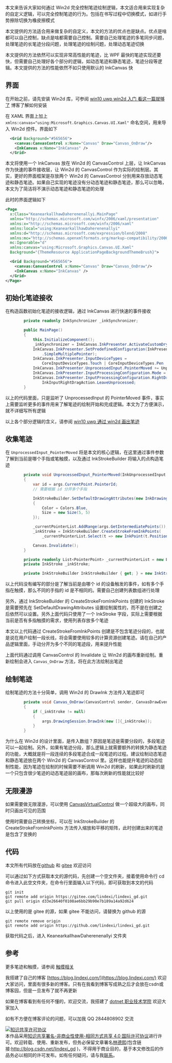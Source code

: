 
本文来告诉大家如何通过 Win2d 完全控制笔迹绘制逻辑，本文适合用来实现复杂的自定义逻辑，可以完全控制笔迹的行为。包括在书写过程中切换模式，如进行手势擦除切换为橡皮擦模式

<!--more-->


<!-- 博客 -->
<!-- 发布 -->
<!-- 标签：uwp,win2d,笔迹 -->

本文提供的方法适合用来做复杂的自定义，本文的方法的优点也是缺点。优点是啥都可以自己控制，缺点是啥都需要自己控制。需要自己处理笔迹的多笔同步问题，处理笔迹的长笔迹分段问题，处理笔迹的绘制问题，处理动态笔迹切换

本文提供的方法依然可以实现非常高性能的笔迹，比 WPF 最快的笔迹实现还要快，但需要自己处理好各个部分的逻辑，如动态笔迹和静态笔迹，笔迹分段等逻辑。本文提供的方法的性能依然不如只使用默认的 InkCanvas 快

## 界面

在开始之前，请先安装 Win2d 库，可参阅 [win10 uwp win2d 入门 看这一篇就够了](https://blog.lindexi.com/post/win10-uwp-win2d-%E5%85%A5%E9%97%A8-%E7%9C%8B%E8%BF%99%E4%B8%80%E7%AF%87%E5%B0%B1%E5%A4%9F%E4%BA%86.html ) 博客了解如何安装

在 XAML 界面上加上 `xmlns:canvas="using:Microsoft.Graphics.Canvas.UI.Xaml"` 命名空间，用来导入 Win2d 控件。界面如下

```xml
  <Grid Background="#565656">
    <canvas:CanvasControl x:Name="Canvas" Draw="Canvas_OnDraw"/>
    <InkCanvas x:Name="InkCanvas" />
  </Grid>
```

本文将使用一个 InkCanvas 放在 Win2d 的 CanvasControl 上层，让 InkCanvas 作为快速的事件接收层，让 Win2d 的 CanvasControl 作为实际的绘制层。其实，更好的界面框架是存放两个 Win2d 的 CanvasControl 分别用来存放动态笔迹和静态笔迹。如果自己实现的笔迹没有分动态笔迹和静态笔迹，那么可以忽略，本文为了简洁将不演示动态笔迹和静态笔迹的处理

此时的界面逻辑如下

```xml
<Page
  x:Class="KeanearkallhawDaherenenallyi.MainPage"
  xmlns="http://schemas.microsoft.com/winfx/2006/xaml/presentation"
  xmlns:x="http://schemas.microsoft.com/winfx/2006/xaml"
  xmlns:local="using:KeanearkallhawDaherenenallyi"
  xmlns:d="http://schemas.microsoft.com/expression/blend/2008"
  xmlns:mc="http://schemas.openxmlformats.org/markup-compatibility/2006"
  mc:Ignorable="d"
  xmlns:canvas="using:Microsoft.Graphics.Canvas.UI.Xaml"
  Background="{ThemeResource ApplicationPageBackgroundThemeBrush}">

  <Grid Background="#565656">
    <canvas:CanvasControl x:Name="Canvas" Draw="Canvas_OnDraw"/>
    <InkCanvas x:Name="InkCanvas" />
  </Grid>
</Page>
```

## 初始化笔迹接收

在构造函数初始化笔迹的接收逻辑，通过 InkCanvas 进行快速的事件接收

```csharp
        private readonly InkSynchronizer _inkSynchronizer;

        public MainPage()
        {
            this.InitializeComponent();
            _inkSynchronizer = InkCanvas.InkPresenter.ActivateCustomDrying();
            InkCanvas.InkPresenter.SetPredefinedConfiguration(InkPresenterPredefinedConfiguration
                .SimpleMultiplePointer);
            InkCanvas.InkPresenter.InputDeviceTypes =
                CoreInputDeviceTypes.Touch | CoreInputDeviceTypes.Pen | CoreInputDeviceTypes.Mouse;
            InkCanvas.InkPresenter.UnprocessedInput.PointerMoved += UnprocessedInput_PointerMoved;
            InkCanvas.InkPresenter.InputProcessingConfiguration.Mode = InkInputProcessingMode.None;
            InkCanvas.InkPresenter.InputProcessingConfiguration.RightDragAction =
                InkInputRightDragAction.LeaveUnprocessed;
        }
```

以上的代码里面，只是监听了 UnprocessedInput 的 PointerMoved 事件，事实上需要监听更多的事件用来了解笔迹的绘制开始和完成逻辑。本文为了方便演示，就不详细写所有逻辑

以上各个部分逻辑的含义，请参阅 [win10 uwp 通过 win2d 画出笔迹](https://blog.lindexi.com/post/win10-uwp-%E9%80%9A%E8%BF%87-win2d-%E7%94%BB%E5%87%BA%E7%AC%94%E8%BF%B9.html )

## 收集笔迹

在 `UnprocessedInput_PointerMoved` 将是本文的核心逻辑，在这里通过事件参数了解到当前是哪个手指或笔触摸，以及通过 InkStrokeBuilder 将输入的点构造笔迹

```csharp
        private void UnprocessedInput_PointerMoved(InkUnprocessedInput sender, Windows.UI.Core.PointerEventArgs args)
        {
            var id = args.CurrentPoint.PointerId;
            // 需要根据 id 分开多个手指

            InkStrokeBuilder.SetDefaultDrawingAttributes(new InkDrawingAttributes()
            {
                Color = Colors.Blue,
                Size = new Size(5, 5)
            });

            _currentPointerList.AddRange(args.GetIntermediatePoints());
            _inkStroke = InkStrokeBuilder.CreateStrokeFromInkPoints(
                _currentPointerList.Select(t => new InkPoint(t.Position, t.Properties.Pressure)), Matrix3x2.Identity);

            Canvas.Invalidate();
        }

        private readonly List<PointerPoint> _currentPointerList = new List<PointerPoint>();
        private InkStroke _inkStroke;

        private InkStrokeBuilder InkStrokeBuilder { get; } = new InkStrokeBuilder();
```

以上代码没有编写的部分是了解当前是由哪个 id 的设备触发的事件，如有多个手指在触摸，那么不同的手指的 id 是不相同的。需要自己创建列表数组进行处理

另外，通过 InkStrokeBuilder 的 CreateStrokeFromInkPoints 创建的 InkStroke 是需要预先在 SetDefaultDrawingAttributes 设置绘制属性的，而不是在创建之后依然可以设置。另外上面代码只使用了一个 InkStroke 字段，实际上需要根据当前是否有多指触摸的需求，使用列表存放多个笔迹

本文以上代码通过 CreateStrokeFromInkPoints 创建是不包含笔迹分段的，也就是说在用户绘制一段长线，将会需要使用较多的计算资源创建笔迹。请在自己的产品逻辑里面，手动分开为多个不同的笔迹段，用来提升性能

上面代码通过调用 CanvasControl 的 Invalidate 让 Win2d 的画布重新绘制。重新绘制会进入 `Canvas_OnDraw` 方法，将在此方法绘制出笔迹

## 绘制笔迹

绘制笔迹的方法十分简单，调用 Win2d 的 DrawInk 方法传入笔迹即可

```csharp
        private void Canvas_OnDraw(CanvasControl sender, CanvasDrawEventArgs args)
        {
            if (_inkStroke != null)
            {
                args.DrawingSession.DrawInk(new []{_inkStroke});
            }
        }
```

为什么在 Win2d 的设计里面，是传入数组？原因是笔迹是需要分段的，多段笔迹可以一起绘制。另外，如果有笔迹分段，那么逻辑上就需要额外的转换为静态笔迹的功能，大概就是将一段连续的多段笔迹合成一段笔迹的过程。建议绘制动态笔迹和静态笔迹放在两个 Win2d 的 CanvasControl 里。这样也能提升笔迹的动态绘制性能，因为笔迹在绘制的时候需要不断调用 Win2d 的刷新，如果此时刷新的是一个只包含很少笔迹的动态笔迹层的画布，那每次刷新的性能就比较好

## 无限漫游

如果需要做无限漫游，可以使用 [CanvasVirtualControl](https://blog.lindexi.com/post/win10-uwp-win2d-CanvasVirtualControl-%E4%B8%8E-CanvasAnimatedControl.html ) 做一个超级大的画布，同时只画出可见的范围

使用时需要自己转换坐标，可以在 InkStrokeBuilder 的 CreateStrokeFromInkPoints 方法传入缩放和平移的矩阵，此时创建出来的笔迹是包含了变换的

## 代码

本文所有代码放在[github](https://github.com/lindexi/lindexi_gd/tree/d33e26640f0108ae6bb29b90e7b189a14a92d624/KeanearkallhawDaherenenallyi) 和 [gitee](https://gitee.com/lindexi/lindexi_gd/tree/d33e26640f0108ae6bb29b90e7b189a14a92d624/KeanearkallhawDaherenenallyi) 欢迎访问

可以通过如下方式获取本文的源代码，先创建一个空文件夹，接着使用命令行 cd 命令进入此空文件夹，在命令行里面输入以下代码，即可获取到本文的代码

```
git init
git remote add origin https://gitee.com/lindexi/lindexi_gd.git
git pull origin d33e26640f0108ae6bb29b90e7b189a14a92d624
```

以上使用的是 gitee 的源，如果 gitee 不能访问，请替换为 github 的源

```
git remote remove origin
git remote add origin https://github.com/lindexi/lindexi_gd.git
```

获取代码之后，进入 KeanearkallhawDaherenenallyi 文件夹

## 参考

更多笔迹和触摸，请参阅 [触摸相关](https://blog.lindexi.com/post/WPF-%E8%A7%A6%E6%91%B8%E7%9B%B8%E5%85%B3.html )



我搭建了自己的博客 [https://blog.lindexi.com/](https://blog.lindexi.com/) 欢迎大家访问，里面有很多新的博客。只有在我看到博客写成熟之后才会放在csdn或博客园，但是一旦发布了就不再更新

如果在博客看到有任何不懂的，欢迎交流，我搭建了 [dotnet 职业技术学院](https://t.me/dotnet_campus) 欢迎大家加入

如有不方便在博客评论的问题，可以加我 QQ 2844808902 交流

<a rel="license" href="http://creativecommons.org/licenses/by-nc-sa/4.0/"><img alt="知识共享许可协议" style="border-width:0" src="https://licensebuttons.net/l/by-nc-sa/4.0/88x31.png" /></a><br />本作品采用<a rel="license" href="http://creativecommons.org/licenses/by-nc-sa/4.0/">知识共享署名-非商业性使用-相同方式共享 4.0 国际许可协议</a>进行许可。欢迎转载、使用、重新发布，但务必保留文章署名[林德熙](http://blog.csdn.net/lindexi_gd)(包含链接:http://blog.csdn.net/lindexi_gd )，不得用于商业目的，基于本文修改后的作品务必以相同的许可发布。如有任何疑问，请与我[联系](mailto:lindexi_gd@163.com)。